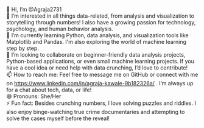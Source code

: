 👋 Hi, I’m @Agraja2731  
👀 I’m interested in all things data-related, from analysis and visualization to storytelling through numbers! I also have a growing passion for technology, psychology, and human behavior analysis.  
🌱 I’m currently learning Python, data analysis, and visualization tools like Matplotlib and Pandas. I'm also exploring the world of machine learning step by step.  
💞️ I’m looking to collaborate on beginner-friendly data analysis projects, Python-based applications, or even small machine learning projects. If you have a cool idea or need help with data crunching, I’d love to contribute!  
📫 How to reach me: Feel free to message me on GitHub or connect with me on https://www.linkedin.com/in/agraja-kawale-9b182326a/ . I’m always up for a chat about tech, data, or life!  
😄 Pronouns: She/Her  
⚡ Fun fact: Besides crunching numbers, I love solving puzzles and riddles. I also enjoy binge-watching true crime documentaries and attempting to solve the cases myself before the reveal! 
